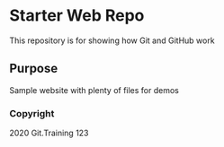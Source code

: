 # Starter Web Repo

This repository is for showing how Git and GitHub work

## Purpose

Sample website with plenty of files for demos

### Copyright

2020 Git.Training 123